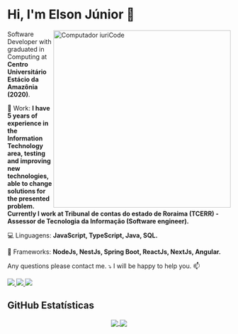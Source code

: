 # Hi, I'm **Elson Júnior** 🖖

<img src="https://raw.githubusercontent.com/MicaelliMedeiros/micaellimedeiros/master/image/computer-illustration.png" min-width="400px" max-width="400px" width="400px" align="right" alt="Computador iuriCode">

<p align="left">
  Software Developer with graduated in Computing at <strong>Centro Universitário Estácio da Amazônia (2020)</strong>.<br>
</p>

<p align="left">
  💼 Work: <strong>I have 5 years of experience in the Information Technology area, testing and improving new technologies, able to change solutions for the presented problem.
  Currently I work at Tribunal de contas do estado de Roraima (TCERR) - Assessor de Tecnologia da Informação (Software engineer).</strong>
</p>

<p align="left">
  💻 Linguagens: <strong>JavaScript, TypeScript, Java, SQL.</strong>
</p>

<p align="left">
  🧰 Frameworks: <strong>NodeJs, NestJs, Spring Boot, ReactJs, NextJs, Angular.</strong>
</p>

<p align="left">
  Any questions please contact me. ⤵️
  I will be happy to help you. 📫
</p>

<p align="left">

  <a href="#" alt="Gmail">
    <img src="https://img.shields.io/badge/Gmail-D14836?style=for-the-badge&logo=gmail&logoColor=white&link=mailto:elson.araujo.bw@gmail.com" />
  </a>

  <a href="#" alt="Linkedin">
    <img src="https://img.shields.io/badge/LinkedIn-0077B5?style=for-the-badge&logo=linkedin&logoColor=white&link=https://www.linkedin.com/in/elsonaraujojr" />
  </a>

  <a href="#" alt="Telegram">
    <img src="https://img.shields.io/badge/Telegram-2CA5E0?style=for-the-badge&logo=telegram&logoColor=white&link=https://t.me/elsonaraujojr"/>
  </a>

  <!-- <a href="#" alt="Instagram">
    <img src="https://img.shields.io/badge/Instagram-E4405F?style=for-the-badge&logo=instagram&logoColor=white&link=https://www.instagram.com/elsonaraujojr"/>
  </a> -->

</p>

## **GitHub Estatísticas**
<p align="center">

  <a href="https://github.com/elsonaraujojr">
  <img align="center" src="https://github-readme-stats.vercel.app/api/top-langs/?username=elsonaraujojr&layout=compact&theme=dark"/>
  </a>

  <a href="https://github.com/elsonaraujojr">
  <img align="center" src="https://github-readme-stats.vercel.app/api?username=elsonaraujojr&show_icons=true&theme=dark"/>
  </a>
</p>

<!-- ### Licenses and certificates
In the overview below you will find my certificates and courses I have taken:

[<img align="left" height="94px" width="94px" alt="Warpnet" src="https://media-exp1.licdn.com/dms/image/C4D0BAQFRD_LpfY1iZw/company-logo_200_200/0/1620045342168?e=2147483647&v=beta&t=Zc3lt3gvGd9CJqyUz8qsaJNIYnev_koRqPBajgDQlys"/>](https://pf.4linux.com.br/)

[**4linux**](https://pf.4linux.com.br/) • Full-time \
**DevOps** end **Postgres** \
Linguagens & Tecnologias: `PostgreSQL`, `Pipeline`, `Shell Script`, `Git`, `Jenkins`, `Nexus`, `Sonar`\
Projetos em destaque: [Rocket](https://www.spacex.com/), [Marte](https://pt.wikipedia.org/wiki/Marte_(planeta))
<br/>

[<img align="left" height="94px" width="94px" alt="Rocketseat" src="https://avatars2.githubusercontent.com/u/28929274?s=400&v=4"/>](https://rocketseat.com.br/)

[**Rocketseat**](https://rocketseat.com.br/) • Full-time \
**Front-end and Back-End: Full-Stack** \
Linguagens & Tecnologias: `JavaScript, TypeScript`, `NodeJs`, `ReactJS`\
Projetos em destaque: [Ignite](https://rocketseat.com.br/), [Bootcamp]()
<br/>

[<img align="left" height="94px" width="94px" alt="Nubank" src="https://media-exp1.licdn.com/dms/image/C4D0BAQHwahyQD-Rolg/company-logo_200_200/0/1626874648014?e=1671667200&v=beta&t=ywBLyL43ZzrPZVchM8IImlhcJF_HfuPT6vZtZdbmNUQ"/>](https://fullcycle.com.br/)

[**Full-Cycle**](https://fullcycle.com.br/) • Full-time \
**Full-Stack and Full-Cycle** \
Linguagens & Tecnologias: `React Native`, `Node`, `Swift`, `Kotlin`, `OpenShift` \
Projetos em destaque: [App](https://fullcycle.com.br/)
<br/>
<br/>

Por favor, encontre-me no **[LinkedIn](https://www.linkedin.com/in/elsonaraujojr/)** para uma descrição mais detalhada do meus cursos e experiência de trabalho, educação e certificação. -->
